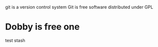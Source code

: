 git is a version control system
Git is free software distributed under GPL

# Dobby is free one
test stash
